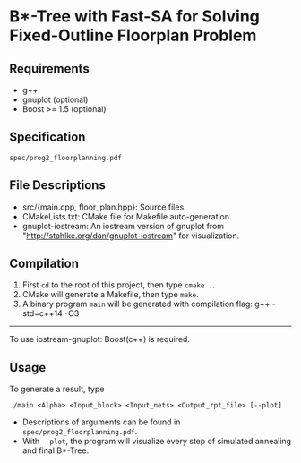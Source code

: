 # B\*-Tree with Fast-SA for Solving Fixed-Outline Floorplan Problem

## Requirements
- g++
- gnuplot (optional)
- Boost >= 1.5 (optional)

## Specification
`spec/prog2_floorplanning.pdf`

## File Descriptions
- src/{main.cpp, floor_plan.hpp}: Source files.
- CMakeLists.txt: CMake file for Makefile auto-generation.
- gnuplot-iostream: An iostream version of gnuplot from "http://stahlke.org/dan/gnuplot-iostream" for visualization.

## Compilation
1. First `cd` to the root of this project, then type `cmake .`.
2. CMake will generate a Makefile, then type `make`.
3. A binary program `main` will be generated with compilation flag: g++ -std=c++14 -O3

---

To use iostream-gnuplot: Boost(c++) is required.

## Usage
To generate a result, type
```
./main <Alpha> <Input_block> <Input_nets> <Output_rpt_file> [--plot]
```
- Descriptions of arguments can be found in `spec/prog2_floorplanning.pdf`.
- With `--plot`, the program will visualize every step of simulated annealing and final B\*-Tree.
